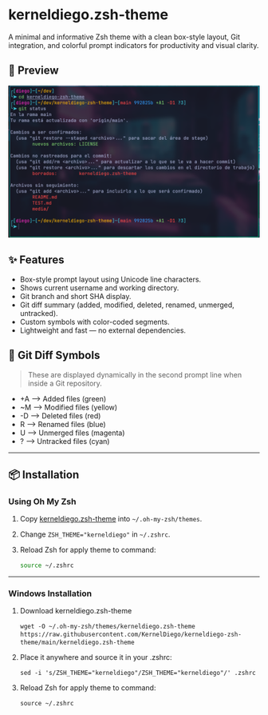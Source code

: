 # kerneldiego.zsh-theme

A minimal and informative Zsh theme with a clean box-style layout, Git integration, and colorful prompt indicators for productivity and visual clarity.

## 🌄 Preview

![screenshot](./media/screenshot.png)

## ✨ Features

- Box-style prompt layout using Unicode line characters.
- Shows current username and working directory.
- Git branch and short SHA display.
- Git diff summary (added, modified, deleted, renamed, unmerged, untracked).
- Custom symbols with color-coded segments.
- Lightweight and fast — no external dependencies.

## 🧩 Git Diff Symbols

>These are displayed dynamically in the second prompt line when inside a Git repository.

- +A —> Added files (green)
- ~M —> Modified files (yellow)
- -D —> Deleted files (red)
- R —> Renamed files (blue)
- U —> Unmerged files (magenta)
- ? —> Untracked files (cyan)

---

## 📦 Installation

### Using Oh My Zsh

1. Copy [kerneldiego.zsh-theme](https://raw.githubusercontent.com/KernelDiego/kerneldiego-zsh-theme/main/kerneldiego.zsh-theme) into `~/.oh-my-zsh/themes`.

2. Change `ZSH_THEME="kerneldiego"` in `~/.zshrc`.

3. Reload Zsh for apply theme to command:

   ```bash
   source ~/.zshrc
   ```

---

### Windows Installation

1. Download kerneldiego.zsh-theme

   ```shel
   wget -O ~/.oh-my-zsh/themes/kerneldiego.zsh-theme https://raw.githubusercontent.com/KernelDiego/kerneldiego-zsh-theme/main/kerneldiego.zsh-theme
   ```

2. Place it anywhere and source it in your .zshrc:

   ```shell
   sed -i 's/ZSH_THEME="kerneldiego"/ZSH_THEME="kerneldiego"/' .zshrc
   ```

3. Reload Zsh for apply theme to command:

   ```shell
   source ~/.zshrc
   ```
